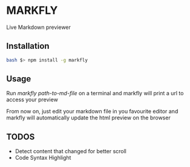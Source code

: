 # MARKFLY

Live Markdown previewer

## Installation

```sh
bash $> npm install -g markfly
```

## Usage
Run *markfly path-to-md-file*  on a terminal and markfly will print a url to access your preview

From now on, just edit your markdown file in you favourite editor and markfly will automatically update the html preview on the browser

## TODOS
- Detect content that changed for better scroll
- Code Syntax Highlight

